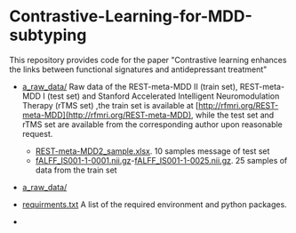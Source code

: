 # Contrastive-Learning-for-MDD-subtyping
This repository provides code for the paper "Contrastive learning enhances the links between functional signatures and antidepressant treatment"

* [a_raw_data/](a_raw_data/)
Raw data of the REST-meta-MDD II (train set), REST-meta-MDD I (test set) and Stanford Accelerated Intelligent Neuromodulation Therapy (rTMS set)
,the train set is available at [http://rfmri.org/REST-meta-MDD](http://rfmri.org/REST-meta-MDD), while the test set and rTMS set are available from the corresponding author upon reasonable request.
  * [REST-meta-MDD2_sample.xlsx](REST-meta-MDD2_sample.xlsx). 10 samples message of test set
  * [fALFF_IS001-1-0001.nii.gz](fALFF_IS001-1-0001.nii.gz)-[fALFF_IS001-1-0025.nii.gz](fALFF_IS001-1-0025.nii.gz). 25 samples of data from the train set 

* [a_raw_data/](a_raw_data/sample_files)

* [requirments.txt](requirements.txt) A list of the required environment and python packages.
* 
